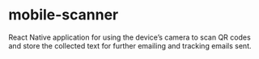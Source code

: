 # mobile-scanner

React Native application for using the device’s camera to scan QR codes and store the collected text for further emailing and tracking emails sent.
